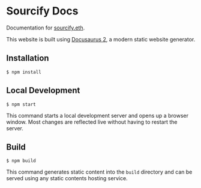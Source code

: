 # Sourcify Docs

Documentation for [sourcify.eth](https://github.com/argotorg/sourcify).

This website is built using [Docusaurus 2](https://docusaurus.io/), a modern static website generator.

## Installation

```
$ npm install
```

## Local Development

```
$ npm start
```

This command starts a local development server and opens up a browser window. Most changes are reflected live without having to restart the server.

## Build

```
$ npm build
```

This command generates static content into the `build` directory and can be served using any static contents hosting service.
